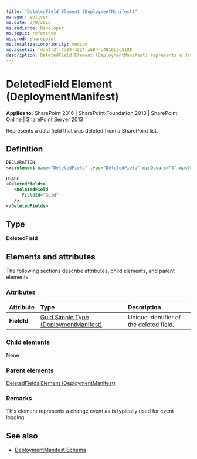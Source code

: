 ```yaml
---
title: "DeletedField Element (DeploymentManifest)"
manager: soliver
ms.date: 3/9/2015
ms.audience: Developer
ms.topic: reference
ms.prod: sharepoint
ms.localizationpriority: medium
ms.assetid: fdaa2f2f-7a04-4224-a584-b4010b5c5188
description: DeletedField Element (DeploymentManifest) represents a data field that was deleted from a SharePoint list.
---
```


# DeletedField Element (DeploymentManifest)

**Applies to:** SharePoint 2016 | SharePoint Foundation 2013 | SharePoint Online | SharePoint Server 2013 
  
Represents a data field that was deleted from a SharePoint list.

## Definition
  
```XML
DECLARATION
<xs:element name="DeletedField" type="DeletedField" minOccurs="0" maxOccurs="unbounded" />

USAGE
<DeletedFields>
   <DeletedField
      FieldId="Guid"
   />
</DeletedFields>

```

## Type

**DeletedField**
  
## Elements and attributes

The following sections describe attributes, child elements, and parent elements.

### Attributes

|**Attribute**|**Type**|**Description**|
|:-----|:-----|:-----|
|**FieldId**  <br/> |[Guid Simple Type (DeploymentManifest)](guid-simple-type-deploymentmanifest.md) <br/> |Unique identifier of the deleted field.  <br/> |
   
### Child elements

None
   
### Parent elements

[DeletedFields Element (DeploymentManifest)](deletedfields-element-deploymentmanifest.md)
   
### Remarks

This element represents a change event as is typically used for event logging.
  
## See also

- [DeploymentManifest Schema](deploymentmanifest-schema.md)

